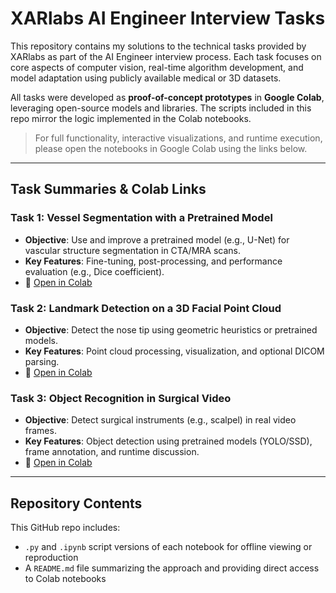 # XARlabs AI Engineer Interview Tasks

This repository contains my solutions to the technical tasks provided by XARlabs as part of the AI Engineer interview process. Each task focuses on core aspects of computer vision, real-time algorithm development, and model adaptation using publicly available medical or 3D datasets.

All tasks were developed as **proof-of-concept prototypes** in **Google Colab**, leveraging open-source models and libraries. The scripts included in this repo mirror the logic implemented in the Colab notebooks.

> For full functionality, interactive visualizations, and runtime execution, please open the notebooks in Google Colab using the links below.

---


## Task Summaries & Colab Links

### Task 1: Vessel Segmentation with a Pretrained Model
- **Objective**: Use and improve a pretrained model (e.g., U-Net) for vascular structure segmentation in CTA/MRA scans.
- **Key Features**: Fine-tuning, post-processing, and performance evaluation (e.g., Dice coefficient).
- 🔗 [Open in Colab](https://drive.google.com/file/d/1b4UOxHLxl-LiMfsGb-LWbjy5y3n5AxxE/view?usp=sharing)

### Task 2: Landmark Detection on a 3D Facial Point Cloud
- **Objective**: Detect the nose tip using geometric heuristics or pretrained models.
- **Key Features**: Point cloud processing, visualization, and optional DICOM parsing.
- 🔗 [Open in Colab](https://colab.research.google.com/drive/1X3piTq7J_JlRHreIG15NYwRi_9yU2gQy?usp=sharing)

### Task 3: Object Recognition in Surgical Video
- **Objective**: Detect surgical instruments (e.g., scalpel) in real video frames.
- **Key Features**: Object detection using pretrained models (YOLO/SSD), frame annotation, and runtime discussion.
- 🔗 [Open in Colab](https://colab.research.google.com/drive/1_I7O9yzkLxyENNzs-Ch5xYBgVgj4VtsG?usp=sharing)

---

## Repository Contents

This GitHub repo includes:
- `.py` and `.ipynb` script versions of each notebook for offline viewing or reproduction
- A `README.md` file summarizing the approach and providing direct access to Colab notebooks
  

